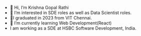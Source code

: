 - 👋 Hi, I’m Krishna Gopal Rathi
- 👀 I’m interested in SDE roles as well as Data Scientist roles.
- 👀I graduated in 2023 from VIT Chennai.
- 🌱 I’m currently learning Web Development(React)
- I am working as a SDE at HSBC Software Development, India.

<!---
Krishrat/Krishrat is a ✨ special ✨ repository because its `README.md` (this file) appears on your GitHub profile.
You can click the Preview link to take a look at your changes.
--->
